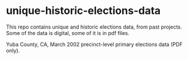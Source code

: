 # unique-historic-elections-data

This repo contains unique and historic elections data, from past projects.  Some of the data is digital, some of it is in pdf files.

Yuba County, CA, March 2002 precinct-level primary elections data (PDF only).
